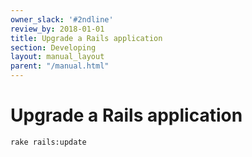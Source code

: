 ```yaml
---
owner_slack: '#2ndline'
review_by: 2018-01-01
title: Upgrade a Rails application
section: Developing
layout: manual_layout
parent: "/manual.html"
---
```


# Upgrade a Rails application



```
rake rails:update
```
